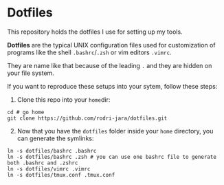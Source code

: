 # Dotfiles
This repository holds the dotfiles I use for setting up my tools.

**Dotfiles** are the typical UNIX configuration files used for customization of programs like the shell `.bashrc`/`.zsh` or vim editors `.vimrc`.

They are name like that because of the leading `.` and they are hidden on your file system. 

If you want to reproduce these setups into your sytem, follow these steps:

1. Clone this repo into your `home`dir:
```shell
cd # go home 
git clone https://github.com/rodri-jara/dotfiles.git
```

2. Now that you have the `dotfiles` folder inside your `home` directory, you can generate the symlinks:

```shell
ln -s dotfiles/bashrc .bashrc
ln -s dotfiles/bashrc .zsh # you can use one bashrc file to generate both .bashrc and .zshrc
ln -s dotfiles/vimrc .vimrc
ln -s dotfiles/tmux.conf .tmux.conf
```


